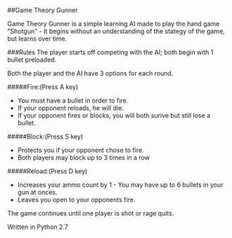##Game Theory Gunner

Game Theory Gunner is a simple learning AI made to play the hand game "Shotgun" - It begins without an understanding of the stategy of the game, but learns over time.



###Rules
  The player starts off competing with the AI; both begin with 1 bullet preloaded.
  
Both the player and the AI have 3 options for each round.



#####Fire:(Press A key)
- You must have a bullet in order to fire.
- If your opponent reloads, he will die.
- If your opponent fires or blocks, you will both surive but still lose a bullet.
    
#####Block:(Press S key)
- Protects you if your opponent chose to fire.
- Both players may block up to 3 times in a row

#####Reload:(Press D key)
- Increases your ammo count by 1 - You may have up to 6 bullets in your gun at onces.
- Leaves you open to your opponents fire.
    

      
      
The game continues until one player is shot or rage quits.

Written in Python 2.7
